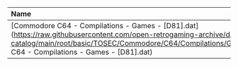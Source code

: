|Name|Size|
|:---|---:|
|[Commodore C64 - Compilations - Games - [D81].dat](https://raw.githubusercontent.com/open-retrogaming-archive/dat-catalog/main/root/basic/TOSEC/Commodore/C64/Compilations/Games/[D81]/Commodore C64 - Compilations - Games - [D81].dat)|9192|
